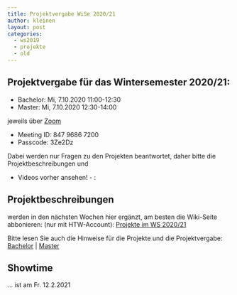 ```yaml
---
title: Projektvergabe WiSe 2020/21
author: kleinen
layout: post
categories:
  - ws2019
  - projekte
  - old
---
```


## Projektvergabe für das Wintersemester 2020/21:

* Bachelor: Mi, 7.10.2020 11:00-12:30
* Master: Mi, 7.10.2020 12:30-14:00

jeweils über [Zoom](https://us02web.zoom.us/j/84796867200?pwd=NjdQK05rNkpDNjdjVUNHNk5qbnZ6Zz09)

* Meeting ID: 847 9686 7200
* Passcode: 3Ze2Dz

Dabei werden nur Fragen zu den Projekten beantwortet, daher bitte die Projektbeschreibungen und
- Videos vorher ansehen! - :


## Projektbeschreibungen

werden in den nächsten Wochen hier ergänzt, am besten die Wiki-Seite abbonieren:
(nur mit HTW-Account): [Projekte im WS 2020/21](https://wiki.htw-berlin.de/confluence/pages/viewpage.action?pageId=90636469)


Bitte lesen Sie auch die Hinweise für die Projekte und die Projektvergabe:
[Bachelor](https://imi-bachelor.htw-berlin.de/studium/projekte/) | [Master](https://imi-master.htw-berlin.de/studium/projekte/#c15285s)

## Showtime

... ist am Fr. 12.2.2021
